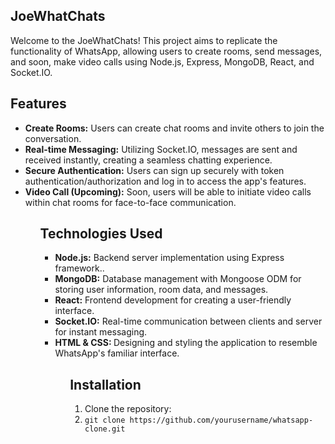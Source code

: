 ## JoeWhatChats

Welcome to the JoeWhatChats! This project aims to replicate the functionality of WhatsApp, allowing users to create rooms, send messages, and soon, make video calls using Node.js, Express, MongoDB, React, and Socket.IO.

## Features

<ul>
<li>
<b>Create Rooms:</b> Users can create chat rooms and invite others to join the conversation.
</li>
<li>
<b>Real-time Messaging:</b> Utilizing Socket.IO, messages are sent and received instantly, creating a seamless chatting experience.
</li>

<li>
<b>Secure Authentication:</b> Users can sign up securely with token authentication/authorization and log in to access the app's features.
</li>

<li>
<b>Video Call (Upcoming):</b> Soon, users will be able to initiate video calls within chat rooms for face-to-face communication.
</li>
<ul>

## Technologies Used

<ul>
<li>
<b>Node.js:</b>  Backend server implementation using Express framework..
</li>
<li>
<b>MongoDB:</b>  Database management with Mongoose ODM for storing user information, room data, and messages.
</li>

<li>
<b>React:</b>  Frontend development for creating a user-friendly interface.
</li>

<li>
<b>Socket.IO:</b>  Real-time communication between clients and server for instant messaging.
</li>

<li>
<b>HTML & CSS: </b>   Designing and styling the application to resemble WhatsApp's familiar interface.
</li>
<ul>

## Installation

1. Clone the repository:
2. `git clone https://github.com/yourusername/whatsapp-clone.git`
